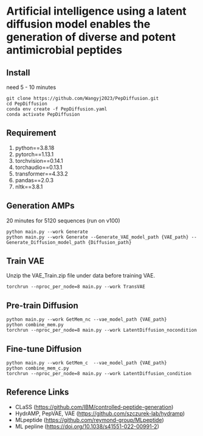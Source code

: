 # Artificial intelligence using a latent diffusion model enables the generation of diverse and potent antimicrobial peptides



## Install
need 5 - 10 minutes

```
git clone https://github.com/Wangyj2023/PepDiffusion.git
cd PepDiffusion
conda env create -f PepDiffusion.yaml
conda activate PepDiffusion
```


## Requirement

1. python==3.8.18
1. pytorch==1.13.1
1. torchvision==0.14.1
1. torchaudio==0.13.1
1. transformer==4.33.2
1. pandas==2.0.3
1. nltk==3.8.1

## Generation AMPs
20 minutes for 5120 sequences (run on v100)
```
python main.py --work Generate 
python main.py --work Generate --Generate_VAE_model_path {VAE_path} --Generate_Diffusion_model_path {Diffusion_path}
```

## Train VAE
Unzip the VAE_Train.zip file under data before training VAE.
```
torchrun --nproc_per_node=8 main.py --work TransVAE 
```

## Pre-train Diffusion

```
python main.py --work GetMem_nc --vae_model_path {VAE_path}
python combine_mem.py
torchrun --nproc_per_node=8 main.py --work LatentDiffusion_nocondition 
```

## Fine-tune Diffusion

```
python main.py --work GetMem_c  --vae_model_path {VAE_path}
python combine_mem_c.py
torchrun --nproc_per_node=8 main.py --work LatentDiffusion_condition 
```

## Reference Links

+ CLaSS (https://github.com/IBM/controlled-peptide-generation)
+ HydrAMP, PepVAE, VAE (https://github.com/szczurek-lab/hydramp)
+ MLpeptide (https://github.com/reymond-group/MLpeptide)
+ ML pepline (https://doi.org/10.1038/s41551-022-00991-2)
